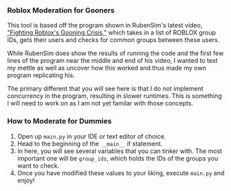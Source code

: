 ### Roblox Moderation for Gooners

This tool is based off the program shown in RubenSim's latest video, ["Fighting Roblox's Gooning Crisis,"](https://www.youtube.com/watch?v=oB_TZ8lFe18) which takes in a list of ROBLOX group IDs, gets their users and checks for common groups between these users.

While RubenSim does show the results of running the code and the first few lines of the program near the middle and end of his video, I wanted to test my mettle as well as uncover how this worked and thus made my own program replicating his.

The primary different that you will see here is that I do not implement concurrency in the program, resulting in slower runtimes. This is something I will need to work on as I am not yet familar with those concepts.

### How to Moderate for Dummies

1. Open up `main.py` in your IDE or text editor of choice.
2. Head to the beginning of the `__main__` if statement.
3. In here, you will see several variables that you can tinker with. The most important one will be `group_ids`, which holds the IDs of the groups you want to check.
4. Once you have modified these values to your liking, execute `main.py` and enjoy!